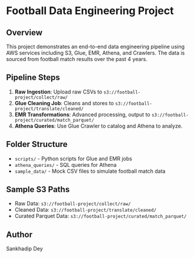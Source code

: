 # Football Data Engineering Project

## Overview
This project demonstrates an end-to-end data engineering pipeline using AWS services including S3, Glue, EMR, Athena, and Crawlers. The data is sourced from football match results over the past 4 years.

## Pipeline Steps
1. **Raw Ingestion**: Upload raw CSVs to `s3://football-project/collect/raw/`
2. **Glue Cleaning Job**: Cleans and stores to `s3://football-project/translate/cleaned/`
3. **EMR Transformations**: Advanced processing, output to `s3://football-project/curated/match_parquet/`
4. **Athena Queries**: Use Glue Crawler to catalog and Athena to analyze.

## Folder Structure
- `scripts/` - Python scripts for Glue and EMR jobs
- `athena_queries/` - SQL queries for Athena
- `sample_data/` - Mock CSV files to simulate football match data

## Sample S3 Paths
- Raw Data: `s3://football-project/collect/raw/`
- Cleaned Data: `s3://football-project/translate/cleaned/`
- Curated Parquet Data: `s3://football-project/curated/match_parquet/`

## Author
Sankhadip Dey
